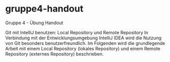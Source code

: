 # gruppe4-handout
Gruppe 4 - Übung Handout

Git mit IntelliJ benutzen: Local Repository und Remote Repository
In Verbindung mit der Entwicklungsumgebung IntelliJ IDEA wird die Nutzung von Git besonders benutzerfreundlich.
Im Folgenden wird die grundlegende Arbeit mit einem Local Repository (lokales Repository) und einem Remote Repository (externes Repository) beschrieben.